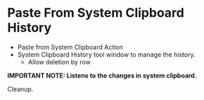 # Paste From System Clipboard History

- Paste from System Clipboard Action
- System Clipboard History tool window to manage the history.
  - Allow deletion by row

**IMPORTANT NOTE: Listens to the changes in system clipboard.**

Cleanup.
